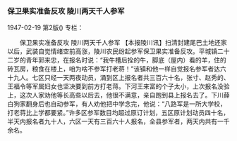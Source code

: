 ### 保卫果实准备反攻  陵川两天千人参军

1947-02-19
第2版()
专栏：

　　保卫果实准备反攻
    陵川两天千人参军
    【本报陵川讯】扫清封建尾巴土地还家以后，武装自觉情绪空前高涨，陵川农民纷起参军保卫果实准备反攻。平城镇二十二岁的青年郭来忠，在报名时说：“我牛槽后拴的牛，脚底（屋内）看的羊，住的砖瓦房，粮食在楼上，咱为啥不参军打老蒋！”该镇和他一样自觉报名参军者达六十九人。七区只经一天两夜动员，涌到区上报名者共三百六十名，张寸、赵秀的、王福令等军属妇女也坚决要到前方打老蒋。下河王来富的个子太小，上次报名没验上，这次人家劝他等长高些以后去，他很不满意，亲自跑到县上报名去了。下川薛白狗家翻身后也自动参军，有人劝他把中学念完，他说：“八路军是一所大学校，打老蒋比上学都要紧。”许多区参军数目均超过原订计划，五区原计划动员四十名，半天内报名者九十人，六区一天有三百六十人报名，全县参军者，两天内共有一千余名。
